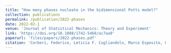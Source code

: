 ```yaml
---
title: "How many phases nucleate in the bidimensional Potts model?"
collection: publications
permalink: /publication/2022-phases
date: 2022-02-1
venue: 'Journal of Statistical Mechanics: Theory and Experiment'
link: 'https://doi.org/10.1088/1742-5468/ac7aa9'
paperurl: 'files/papers/2022-phases.pdf'
citation: 'Corberi, Federico, Leticia F. Cugliandolo, Marco Esposito, Onofrio Mazzarisi, and Marco Picco. &quot;How many phases nucleate in the bidimensional Potts model?.&quot; <i>Journal of Statistical Mechanics: Theory and Experiment</i> 2022, no. 7 (2022): 073204.'
---
```

